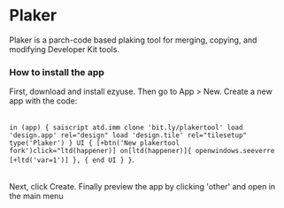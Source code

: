 # Plaker
Plaker is a parch-code based plaking tool for merging, copying, and modifying Developer Kit tools.
### How to install the app
First, download and install ezyuse. Then go to App > New. Create a new app with the code:
######
`in (app) {
saiscript atd.imm
clone 'bit.ly/plakertool'
load 'design.app' rel="design"
load 'design.tile' rel="tilesetup"
type('Plaker')
}
UI {
[+btn('New plakertool fork')click="ltd(happener)]
on[ltd(happener)]{
openwindows.seeverre
[+ltd('var=1')]
},
{
end UI
  }
}`.
######
Next, click Create. Finally preview the app by clicking 'other' and open in the main menu
